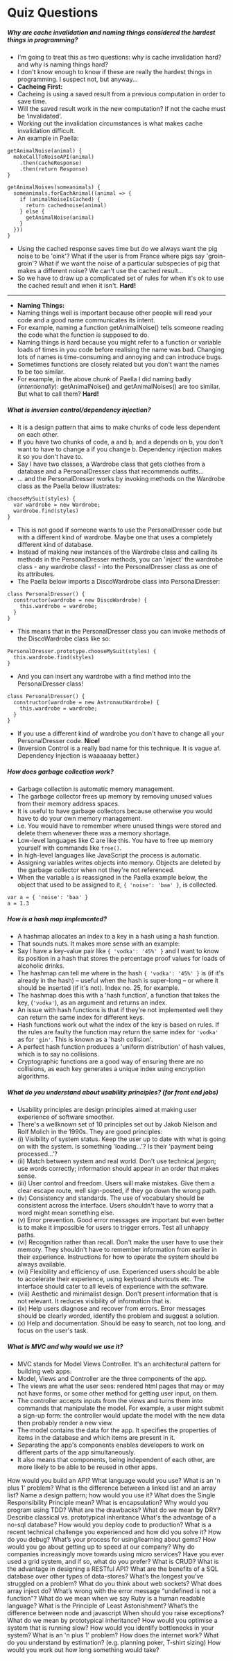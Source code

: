 # Quiz Questions

##### Why are cache invalidation and naming things considered the hardest things in programming?
- I'm going to treat this as two questions: why is cache invalidation hard? and why is naming things hard?
- I don't know enough to know if these are really the hardest things in programming. I suspect not, but anyway...
- <strong>Cacheing First:</strong>  
- Cacheing is using a saved result from a previous computation in order to save time.
- Will the saved result work in the new computation? If not the cache must be ‘invalidated’.
- Working out the invalidation circumstances is what makes cache invalidation difficult.
- An example in Paella:
```
getAnimalNoise(animal) {
  makeCallToNoiseAPI(animal)
    .then(cacheResponse)
    .then(return Response)
}

getAnimalNoises(someanimals) {
  someanimals.forEachAnimal((animal => {
    if (animalNoiseIsCached) {
      return cachednoise(animal)
    } else {
      getAnimalNoise(animal)
    }
  }))
}
```
- Using the cached response saves time but do we always want the pig noise to be 'oink'? What if the user is from France where pigs say 'groin-groin'? What if we want the noise of a particular subspecies of pig that makes a different noise? We can't use the cached result...
- So we have to draw up a complicated set of rules for when it's ok to use the cached result and when it isn't. <strong>Hard!</strong>
*****
- <strong>Naming Things:</strong>
- Naming things well is important because other people will read your code and a good name communicates its intent.
- For example, naming a function getAnimalNoise() tells someone reading the code what the function is supposed to do.
- Naming things is hard because you might refer to a function or variable loads of times in you code before realising the name was bad. Changing lots of names is time-consuming and annoying and can introduce bugs.
- Sometimes functions are closely related but you don't want the names to be too similar.
- For example, in the above chunk of Paella I did naming badly (<em>intentionally</em>): getAnimalNoise() and getAnimalNoises() are too similar. But what to call them? <strong>Hard!</strong>


##### What is inversion control/dependency injection?
- It is a design pattern that aims to make chunks of code less dependent on each other.
- If you have two chunks of code, a and b, and a depends on b, you don't want to have to change a if you change b. Dependency injection makes it so you don't have to.
- Say I have two classes, a Wardrobe class that gets clothes from a database and a PersonalDresser class that recommends outfits...
- ... and the PersonalDresser works by invoking methods on the Wardrobe class as the Paella below illustrates:
```
chooseMySuit(styles) {
  var wardrobe = new Wardrobe;
  wardrobe.find(styles)
}
```
- This is not good if someone wants to use the PersonalDresser code but with a different kind of wardrobe. Maybe one that uses a completely different kind of database.
- Instead of making new instances of the Wardrobe class and calling its methods in the PersonalDresser methods, you can 'inject' the wardrobe class - any wardrobe class! - into the PersonalDresser class as one of its attributes.
- The Paella below imports a DiscoWardrobe class into PersonalDresser:
```
class PersonalDresser() {
  constructor(wardrobe = new DiscoWardrobe) {
    this.wardrobe = wardrobe;
  }
}
```
- This means that in the PersonalDresser class you can invoke methods of the DiscoWardrobe class like so:
```
PersonalDresser.prototype.chooseMySuit(styles) {
  this.wardrobe.find(styles)
}
```
- And you can insert any wardrobe with a find method into the PersonalDresser class!
```
class PersonalDresser() {
  constructor(wardrobe = new AstronautWardrobe) {
    this.wardrobe = wardrobe;
  }
}
```
- If you use a different kind of wardrobe you don't have to change all your PersonalDresser code. <strong>Nice!</strong>
- (Inversion Control is a really bad name for this technique. It is vague af. Dependency Injection is waaaaaay better.)

##### How does garbage collection work?
- Garbage collection is automatic memory management.
- The garbage collector frees up memory by removing unused values from their memory address spaces.
- It is useful to have garbage collectors because otherwise you would have to do your own memory management.
- i.e. You would have to remember where unused things were stored and delete them whenever there was a memory shortage.
- Low-level languages like C are like this. You have to free up memory yourself with commands like `free()`.
- In high-level languages like JavaScript the process is automatic.
- Assigning variables writes objects into memory. Objects are deleted by the garbage collector when not they're not referenced.  
- When the variable `a` is reassigned in the Paella example below, the object that used to be assigned to it, `{ 'noise': 'baa' }`, is collected.
```
var a = { 'noise': 'baa' }
a = 1.3
```

##### How is a hash map implemented?
- A hashmap allocates an index to a key in a hash using a hash function.
- That sounds nuts. It makes more sense with an example:
- Say I have a key-value pair like `{ 'vodka': '45%' }` and I want to know its position in a hash that stores the percentage proof values for loads of alcoholic drinks.
- The hashmap can tell me where in the hash `{ 'vodka': '45%' }` is (if it's already in the hash) – useful when the hash is super-long – or where it should be inserted (if it's not). Index no. 25, for example.
- The hashmap does this with a 'hash function', a function that takes the key, (`'vodka'`), as an argument and returns an index.
- An issue with hash functions is that if they're not implemented well they can return the same index for different keys.
- Hash functions work out what the index of the key is based on rules. If the rules are faulty the function may return the same index for `'vodka'` as for `'gin'`. This is known as a 'hash collision'.
- A perfect hash function produces a 'uniform distribution' of hash values, which is to say no collisions.
- Cryptographic functions are a good way of ensuring there are no collisions, as each key generates a unique index using encryption algorithms.   

##### What do you understand about usability principles? (for front end jobs)
- Usability principles are design principles aimed at making user experience of software smoother.
- There's a wellknown set of 10 principles set out by Jakob Nielson and Rolf Molich in the 1990s. They are good principles:
- (i) Visibility of system status. Keep the user up to date with what is going on with the system. Is something 'loading...'? Is their 'payment being processed...'?
- (ii) Match between system and real world. Don't use technical jargon; use words correctly; information should appear in an order that makes sense.
- (iii) User control and freedom. Users will make mistakes. Give them a clear escape route, well sign-posted, if they go down the wrong path.
- (iv) Consistency and standards. The use of vocabulary should be consistent across the interface. Users shouldn't have to worry that a word might mean something else.
- (v) Error prevention. Good error messages are important but even better is to make it impossible for users to trigger errors. Test all unhappy paths.
- (vi) Recognition rather than recall. Don't make the user have to use their memory. They shouldn't have to remember information from earlier in their experience. Instructions for how to operate the system should be always available.
- (vii) Flexibility and efficiency of use. Experienced users should be able to accelerate their experience, using keyboard shortcuts etc. The interface should cater to all levels of experience with the software.
- (viii) Aesthetic and minimalist design. Don't present information that is not relevant. It reduces visibility of information that is.
- (ix) Help users diagnose and recover from errors. Error messages should be clearly worded, identify the problem and suggest a solution.
- (x) Help and documentation. Should be easy to search, not too long, and focus on the user's task.

##### What is MVC and why would we use it?
- MVC stands for Model Views Controller. It's an architectural pattern for building web apps.
- Model, Views and Controller are the three components of the app.
- The views are what the user sees: rendered html pages that may or may not have forms, or some other method for getting user input, on them.
- The controller accepts inputs from the views and turns them into commands that manipulate the model. For example, a user might submit a sign-up form: the controller would update the model with the new data then probably render a new view.
- The model contains the data for the app. It specifies the properties of items in the database and which items are present in it.
- Separating the app's components enables developers to work on different parts of the app simultaneously.
- It also means that components, being independent of each other, are more likely to be able to be reused in other apps.


How would you build an API? What language would you use?
What is an 'n plus 1' problem?
What is the difference between a linked list and an array list?
Name a design pattern; how would you use it?
What does the Single Responsibility Principle mean?
What is encapsulation?
Why would you program using TDD? What are the drawbacks?
What do we mean by DRY?
Describe classical vs. prototypical inheritance
What's the advantage of a no-sql database?
How would you deploy code to production?
What is a recent technical challenge you experienced and how did you solve it?
How do you debug?
What’s your process for using/learning about gems?
How would you go about getting up to speed at our company?
Why do companies increasingly move towards using micro services?
Have you ever used a grid system, and if so, what do you prefer?
What is CRUD?
What is the advantage in designing a RESTful API?
What are the benefits of a SQL database over other types of data-stores?
What’s the longest you’ve struggled on a problem?
What do you think about web sockets?
What does array inject do?
What’s wrong with the error message “undefined is not a function"?
What do we mean when we say Ruby is a human readable language?
What is the Principle of Least Astonishment?
What’s the difference between node and javascript
When should you raise exceptions?
What do we mean by prototypical inheritance?
How would you optimise a system that is running slow?
How would you identify bottlenecks in your system?
What is an 'n plus 1' problem?
How does the internet work?
What do you understand by estimation? (e.g. planning poker, T-shirt sizing) How would you work out how long something would take?
